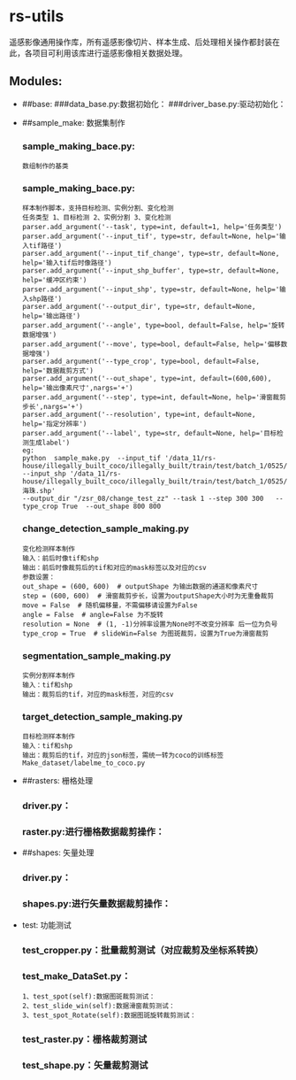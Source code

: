 # rs-utils

遥感影像通用操作库，所有遥感影像切片、样本生成、后处理相关操作都封装在此，各项目可利用该库进行遥感影像相关数据处理。

## Modules:
* ##base: 
    ###data_base.py:数据初始化：
    ###driver_base.py:驱动初始化：
* ##sample_make: 数据集制作 
    ### sample_making_bace.py:
      数组制作的基类
    ### sample_making_bace.py:
      样本制作脚本，支持目标检测、实例分割、变化检测
      任务类型 1、目标检测 2、实例分割 3、变化检测
      parser.add_argument('--task', type=int, default=1, help='任务类型')
      parser.add_argument('--input_tif', type=str, default=None, help='输入tif路径')
      parser.add_argument('--input_tif_change', type=str, default=None, help='输入tif后时像路径')
      parser.add_argument('--input_shp_buffer', type=str, default=None, help='缓冲区约束')
      parser.add_argument('--input_shp', type=str, default=None, help='输入shp路径')
      parser.add_argument('--output_dir', type=str, default=None, help='输出路径')
      parser.add_argument('--angle', type=bool, default=False, help='旋转数据增强')
      parser.add_argument('--move', type=bool, default=False, help='偏移数据增强')
      parser.add_argument('--type_crop', type=bool, default=False, help='数据裁剪方式')
      parser.add_argument('--out_shape', type=int, default=(600,600), help='输出像素尺寸',nargs='+')
      parser.add_argument('--step', type=int, default=None, help='滑窗裁剪步长',nargs='+')
      parser.add_argument('--resolution', type=int, default=None, help='指定分辨率')
      parser.add_argument('--label', type=str, default=None, help='目标检测生成label')
      eg:
      python  sample_make.py  --input_tif '/data_11/rs-house/illegally_built_coco/illegally_built/train/test/batch_1/0525/052501_haizhu_guanzhou.tif'   
      --input_shp '/data_11/rs-house/illegally_built_coco/illegally_built/train/test/batch_1/0525/海珠.shp'  
      --output_dir "/zsr_08/change_test_zz" --task 1 --step 300 300   --type_crop True  --out_shape 800 800

    ### change_detection_sample_making.py
      变化检测样本制作
      输入：前后时像tif和shp
      输出：前后时像裁剪后的tif和对应的mask标签以及对应的csv
      参数设置：
      out_shape = (600, 600)  # outputShape 为输出数据的通道和像素尺寸
      step = (600, 600)  # 滑窗裁剪步长，设置为outputShape大小时为无重叠裁剪
      move = False  # 随机偏移量，不需偏移请设置为False
      angle = False  # angle=False 为不旋转
      resolution = None  # (1, -1)分辨率设置为None时不改变分辨率 后一位为负号
      type_crop = True  # slideWin=False 为图斑裁剪，设置为True为滑窗裁剪

    ### segmentation_sample_making.py
      实例分割样本制作
      输入：tif和shp
      输出：裁剪后的tif，对应的mask标签，对应的csv
    ### target_detection_sample_making.py
      目标检测样本制作
      输入：tif和shp
      输出：裁剪后的tif，对应的json标签，需统一转为coco的训练标签Make_dataset/labelme_to_coco.py
* ##rasters: 栅格处理
    ### driver.py：
    ### raster.py:进行栅格数据裁剪操作：
* ##shapes: 矢量处理
    ### driver.py：
    ### shapes.py:进行矢量数据裁剪操作：

* test: 功能测试
    ### test_cropper.py：批量裁剪测试（对应裁剪及坐标系转换）
    ### test_make_DataSet.py：
      1、test_spot(self):数据图斑裁剪测试：
      2、test_slide_win(self):数据滑窗裁剪测试：
      3、test_spot_Rotate(self):数据图斑旋转裁剪测试：
    ### test_raster.py：栅格裁剪测试
    ### test_shape.py：矢量裁剪测试


